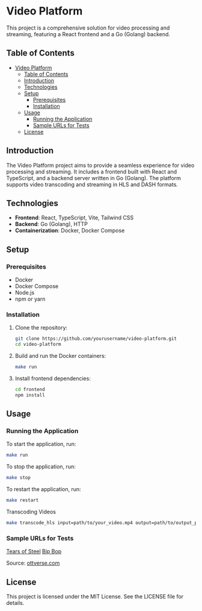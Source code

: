 # Video Platform

This project is a comprehensive solution for video processing and streaming, featuring a React frontend and a Go (Golang) backend.

## Table of Contents

- [Video Platform](#video-platform)
  - [Table of Contents](#table-of-contents)
  - [Introduction](#introduction)
  - [Technologies](#technologies)
  - [Setup](#setup)
    - [Prerequisites](#prerequisites)
    - [Installation](#installation)
  - [Usage](#usage)
    - [Running the Application](#running-the-application)
    - [Sample URLs for Tests](#sample-urls-for-tests)
  - [License](#license)

## Introduction

The Video Platform project aims to provide a seamless experience for video processing and streaming. It includes a frontend built with React and TypeScript, and a backend server written in Go (Golang). The platform supports video transcoding and streaming in HLS and DASH formats.

## Technologies

- **Frontend**: React, TypeScript, Vite, Tailwind CSS
- **Backend**: Go (Golang), HTTP
- **Containerization**: Docker, Docker Compose

## Setup

### Prerequisites

- Docker
- Docker Compose
- Node.js
- npm or yarn

### Installation

1. Clone the repository:
    ```sh
    git clone https://github.com/yourusername/video-platform.git
    cd video-platform
    ```

2. Build and run the Docker containers:
    ```sh
    make run
    ```

3. Install frontend dependencies:
    ```sh
    cd frontend
    npm install
    ```

## Usage

### Running the Application

To start the application, run:
```bash
make run
```
To stop the application, run:
```bash
make stop
```

To restart the application, run:
```bash
make restart
```

Transcoding Videos
```bash
make transcode_hls input=path/to/your_video.mp4 output=path/to/output_playlist.m3u8
```
### Sample URLs for Tests
[Tears of Steel](https://demo.unified-streaming.com/k8s/features/stable/video/tears-of-steel/tears-of-steel.ism/.m3u8)
[Bip Bop](https://devstreaming-cdn.apple.com/videos/streaming/examples/img_bipbop_adv_example_fmp4/master.m3u8)

Source: [ottverse.com](https:///free-hls-m3u8-test-urls/)

## License
This project is licensed under the MIT License. See the LICENSE file for details.